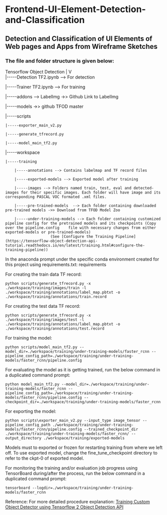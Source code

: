 # Frontend-UI-Element-Detection-and-Classification
## Detection and Classification of UI Elements of Web pages and Apps from Wireframe Sketches


### The file and folder structure is given below:
<p>
Tensorflow Object Detection 
|
V
<br/>
|-----Detection TF2.ipynb --> For detection

|-----Trainer TF2.ipynb --> For training

|-----addons --> LabelImg ->> Github Link to LabelImg 

|-----models ->> github TFOD master

|-----scripts<br/>

	|-----exporter_main_v2.py

	|-----generate_tfrecord.py

	|-----model_main_tf2.py
|-----workspace

	|-----training

		|-----annotations --> Contains labelmap and TF record files

		|-----exported-models --> Exported model after training

		|-----images --> Folders named train, test, eval and detected-images for their specific images. Each folder will have image and its corresponding PASCAL VOC formated .xml files.

		|-----pre-trained-models  --> Each folder containing downloaded pre-trained models ->> Download from TFOD Model Zoo

		|-----under-training-models --> Each folder containing customized pipeline config for the pretrained models and its checkpoints (Copy over the pipeline.config 	  file with necessary changes from either exported-models or pre-trained-models)
						(See [Configure the Training Pipeline](https://tensorflow-object-detection-api-tutorial.readthedocs.io/en/latest/training.html#configure-the-training-pipeline))


In the anaconda prompt under the specific conda environment created for this project using requirements.txt: <a src='https://github.com/Somoy73/Frontend-UI-Element-Detection-and-Classification/blob/master/requirements.txt'>requirements</a>

For creating the train data TF record:
```
python scripts/generate_tfrecord.py -x ./workspace/training/images/train -l ./workspace/training/annotations/label_map.pbtxt -o ./workspace/training/annotations/train.record
```

For creating the test data TF record:
```
python scripts/generate_tfrecord.py -x ./workspace/training/images/test -l ./workspace/training/annotations/label_map.pbtxt -o ./workspace/training/annotations/test.record
```

For training the model:
```
python scripts/model_main_tf2.py --model_dir=./workspace/training/under-training-models/faster_rcnn --pipeline_config_path=./workspace/training/under-training-models/faster_rcnn/pipeline.config
```

For evaluating the model as it is getting trained, run the below command in a duplicated command prompt:
```
python model_main_tf2.py --model_dir=./workspace/training/under-training-models/faster_rcnn --pipeline_config_path=./workspace/training/under-training-models/faster_rcnn/pipeline.config --checkpoint_dir=./workspace/training/under-training-models/faster_rcnn
```

For exporting the model:<br/>
```
python scripts\exporter_main_v2.py --input_type image_tensor --pipeline_config_path ./workspace/training/under-training-models/faster_rcnn/pipeline.config --trained_checkpoint_dir ./workspace/training/under-training-models/faster_rcnn/ --output_directory ./workspace/training/exported-models
```
Models must to exported or frozen for restarting training from where we left off. To use exported model, change the fine_tune_checkpoint directory to refer to the ckpt-0 of exported model.


For monitoring the training and/or evaluation job progress using TensorBoard during/after the process, run the below command in a duplicated command prompt: <br/>
```
tensorboard --logdir=./workspace/training/under-training-models/faster_rcnn
```


Reference:
For more detailed procedure explanation: [Training Custom Object Detector using Tensorflow 2 Object Detection API](https://tensorflow-object-detection-api-tutorial.readthedocs.io/en/latest/training.html)
